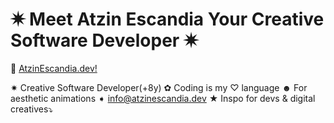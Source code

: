 # ✷ Meet Atzin Escandia Your Creative Software Developer ✷

🫧 [AtzinEscandia.dev!](https://atzinescandia.dev) 

✷ Creative Software Developer(+8y)
✿ Coding is my ♡ language
☻ For aesthetic animations ➧ info@atzinescandia.dev
★ Inspo for devs & digital creatives⤵
